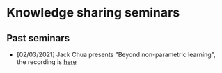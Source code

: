 # Knowledge sharing seminars

## Past seminars
* [02/03/2021] Jack Chua presents "Beyond non-parametric learning", the recording is [here](https://efcom.sharepoint.com/sites/EFDataScienceCommunity/Shared%20Documents/Sharing/SeminarFiles/DS%20Knowledge%20Sharing%20Seminar-20210302_160312-Meeting%20Recording.mp4)